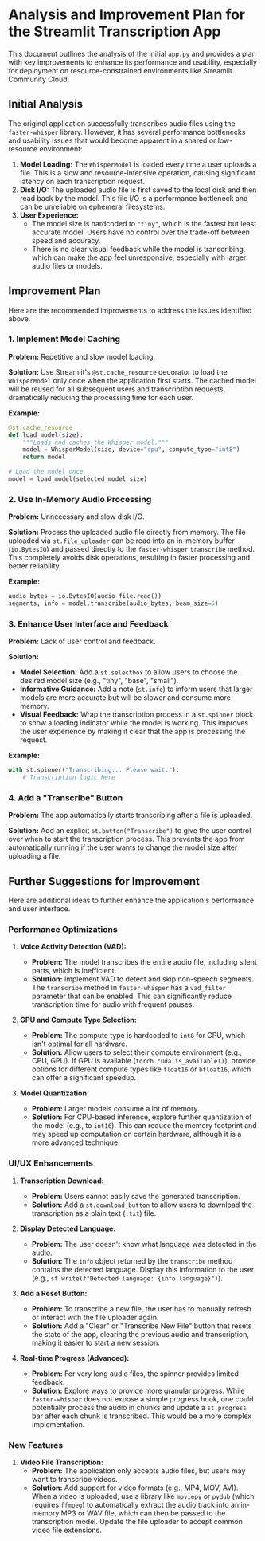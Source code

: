# Analysis and Improvement Plan for the Streamlit Transcription App

This document outlines the analysis of the initial `app.py` and provides a plan with key improvements to enhance its performance and usability, especially for deployment on resource-constrained environments like Streamlit Community Cloud.

## Initial Analysis

The original application successfully transcribes audio files using the `faster-whisper` library. However, it has several performance bottlenecks and usability issues that would become apparent in a shared or low-resource environment:

1.  **Model Loading:** The `WhisperModel` is loaded every time a user uploads a file. This is a slow and resource-intensive operation, causing significant latency on each transcription request.
2.  **Disk I/O:** The uploaded audio file is first saved to the local disk and then read back by the model. This file I/O is a performance bottleneck and can be unreliable on ephemeral filesystems.
3.  **User Experience:**
    *   The model size is hardcoded to `"tiny"`, which is the fastest but least accurate model. Users have no control over the trade-off between speed and accuracy.
    *   There is no clear visual feedback while the model is transcribing, which can make the app feel unresponsive, especially with larger audio files or models.

## Improvement Plan

Here are the recommended improvements to address the issues identified above.

### 1. Implement Model Caching

**Problem:** Repetitive and slow model loading.

**Solution:** Use Streamlit's `@st.cache_resource` decorator to load the `WhisperModel` only once when the application first starts. The cached model will be reused for all subsequent users and transcription requests, dramatically reducing the processing time for each user.

**Example:**
```python
@st.cache_resource
def load_model(size):
    """Loads and caches the Whisper model."""
    model = WhisperModel(size, device="cpu", compute_type="int8")
    return model

# Load the model once
model = load_model(selected_model_size)
```

### 2. Use In-Memory Audio Processing

**Problem:** Unnecessary and slow disk I/O.

**Solution:** Process the uploaded audio file directly from memory. The file uploaded via `st.file_uploader` can be read into an in-memory buffer (`io.BytesIO`) and passed directly to the `faster-whisper` `transcribe` method. This completely avoids disk operations, resulting in faster processing and better reliability.

**Example:**
```python
audio_bytes = io.BytesIO(audio_file.read())
segments, info = model.transcribe(audio_bytes, beam_size=5)
```

### 3. Enhance User Interface and Feedback

**Problem:** Lack of user control and feedback.

**Solution:**
*   **Model Selection:** Add a `st.selectbox` to allow users to choose the desired model size (e.g., "tiny", "base", "small").
*   **Informative Guidance:** Add a note (`st.info`) to inform users that larger models are more accurate but will be slower and consume more memory.
*   **Visual Feedback:** Wrap the transcription process in a `st.spinner` block to show a loading indicator while the model is working. This improves the user experience by making it clear that the app is processing the request.

**Example:**
```python
with st.spinner("Transcribing... Please wait."):
    # Transcription logic here
```

### 4. Add a "Transcribe" Button

**Problem:** The app automatically starts transcribing after a file is uploaded.

**Solution:** Add an explicit `st.button("Transcribe")` to give the user control over when to start the transcription process. This prevents the app from automatically running if the user wants to change the model size after uploading a file.

## Further Suggestions for Improvement

Here are additional ideas to further enhance the application's performance and user interface.

### Performance Optimizations

1.  **Voice Activity Detection (VAD):**
    *   **Problem:** The model transcribes the entire audio file, including silent parts, which is inefficient.
    *   **Solution:** Implement VAD to detect and skip non-speech segments. The `transcribe` method in `faster-whisper` has a `vad_filter` parameter that can be enabled. This can significantly reduce transcription time for audio with frequent pauses.

2.  **GPU and Compute Type Selection:**
    *   **Problem:** The compute type is hardcoded to `int8` for CPU, which isn't optimal for all hardware.
    *   **Solution:** Allow users to select their compute environment (e.g., CPU, GPU). If GPU is available (`torch.cuda.is_available()`), provide options for different compute types like `float16` or `bfloat16`, which can offer a significant speedup.

3.  **Model Quantization:**
    *   **Problem:** Larger models consume a lot of memory.
    *   **Solution:** For CPU-based inference, explore further quantization of the model (e.g., to `int16`). This can reduce the memory footprint and may speed up computation on certain hardware, although it is a more advanced technique.

### UI/UX Enhancements

1.  **Transcription Download:**
    *   **Problem:** Users cannot easily save the generated transcription.
    *   **Solution:** Add a `st.download_button` to allow users to download the transcription as a plain text (`.txt`) file.

2.  **Display Detected Language:**
    *   **Problem:** The user doesn't know what language was detected in the audio.
    *   **Solution:** The `info` object returned by the `transcribe` method contains the detected language. Display this information to the user (e.g., `st.write(f"Detected language: {info.language}")`).

3.  **Add a Reset Button:**
    *   **Problem:** To transcribe a new file, the user has to manually refresh or interact with the file uploader again.
    *   **Solution:** Add a "Clear" or "Transcribe New File" button that resets the state of the app, clearing the previous audio and transcription, making it easier to start a new session.

4.  **Real-time Progress (Advanced):**
    *   **Problem:** For very long audio files, the spinner provides limited feedback.
    *   **Solution:** Explore ways to provide more granular progress. While `faster-whisper` does not expose a simple progress hook, one could potentially process the audio in chunks and update a `st.progress` bar after each chunk is transcribed. This would be a more complex implementation.

### New Features

1.  **Video File Transcription:**
    *   **Problem:** The application only accepts audio files, but users may want to transcribe videos.
    *   **Solution:** Add support for video formats (e.g., MP4, MOV, AVI). When a video is uploaded, use a library like `moviepy` or `pydub` (which requires `ffmpeg`) to automatically extract the audio track into an in-memory MP3 or WAV file, which can then be passed to the transcription model. Update the file uploader to accept common video file extensions.
